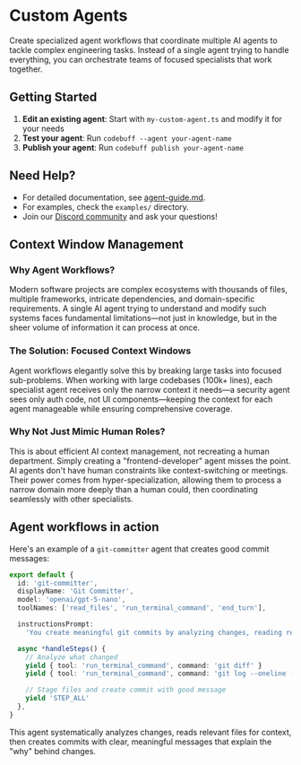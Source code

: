 # Custom Agents

Create specialized agent workflows that coordinate multiple AI agents to tackle complex engineering tasks. Instead of a single agent trying to handle everything, you can orchestrate teams of focused specialists that work together.

## Getting Started

1. **Edit an existing agent**: Start with `my-custom-agent.ts` and modify it for your needs
2. **Test your agent**: Run `codebuff --agent your-agent-name`
3. **Publish your agent**: Run `codebuff publish your-agent-name`

## Need Help?

- For detailed documentation, see [agent-guide.md](./agent-guide.md).
- For examples, check the `examples/` directory.
- Join our [Discord community](https://codebuff.com/discord) and ask your questions!

## Context Window Management

### Why Agent Workflows?

Modern software projects are complex ecosystems with thousands of files, multiple frameworks, intricate dependencies, and domain-specific requirements. A single AI agent trying to understand and modify such systems faces fundamental limitations—not just in knowledge, but in the sheer volume of information it can process at once.

### The Solution: Focused Context Windows

Agent workflows elegantly solve this by breaking large tasks into focused sub-problems. When working with large codebases (100k+ lines), each specialist agent receives only the narrow context it needs—a security agent sees only auth code, not UI components—keeping the context for each agent manageable while ensuring comprehensive coverage.

### Why Not Just Mimic Human Roles?

This is about efficient AI context management, not recreating a human department. Simply creating a "frontend-developer" agent misses the point. AI agents don't have human constraints like context-switching or meetings. Their power comes from hyper-specialization, allowing them to process a narrow domain more deeply than a human could, then coordinating seamlessly with other specialists.

## Agent workflows in action

Here's an example of a `git-committer` agent that creates good commit messages:

```typescript
export default {
  id: 'git-committer',
  displayName: 'Git Committer',
  model: 'openai/gpt-5-nano',
  toolNames: ['read_files', 'run_terminal_command', 'end_turn'],

  instructionsPrompt:
    'You create meaningful git commits by analyzing changes, reading relevant files for context, and crafting clear commit messages that explain the "why" behind changes.',

  async *handleSteps() {
    // Analyze what changed
    yield { tool: 'run_terminal_command', command: 'git diff' }
    yield { tool: 'run_terminal_command', command: 'git log --oneline -5' }

    // Stage files and create commit with good message
    yield 'STEP_ALL'
  },
}
```

This agent systematically analyzes changes, reads relevant files for context, then creates commits with clear, meaningful messages that explain the "why" behind changes.
